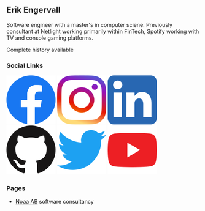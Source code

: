 ## Erik Engervall

Software engineer with a master's in computer sciene. Previously consultant at Netlight working primarily within FinTech, Spotify working with TV and console gaming platforms.

Complete history available 

### Social Links

[![Facebook](/assets/logo-facebook.png)](https://www.facebook.com/Erik.Engervall)
[![Instagram](/assets/logo-instagram.png)](https://www.instagram.com/engervall)
[![Linkedin](/assets/logo-linkedin.png)](https://www.linkedin.com/in/engervall)
[![GitHub](/assets/logo-github.png)](https://github.com/erikengervall)
[![Twitter](/assets/logo-twitter.png)](https://twitter.com/engervall)
[![YouTube](/assets/logo-youtube.png)](https://www.youtube.com/c/ErikEngervall)

### Pages

* [Noaa AB](/noaa-ab) software consultancy
